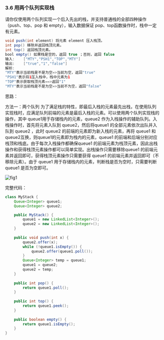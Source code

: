 ### 3.6 用两个队列实现栈

请你仅使用两个队列实现一个后入先出的栈，并支持普通栈的全部四种操作（push、top、pop 和 empty），输入数据保证 pop、top函数操作时，栈中一定有元素。 

```java
void push(int element) 将元素 element 压入栈顶。 
int pop() 移除并返回栈顶元素。 
int top() 返回栈顶元素。 
bool empty() 如果栈是空的，返回 true ；否则，返回 false 
输入:    ["MTY","PSH1","TOP","MTY"]
输出:    ["true","1","false"]
解析:
"MTY"表示当前栈是不是为空=>当前为空，返回"true"
"PSH1"表示将1压入栈中，栈中元素为1
"TOP"表示获取栈顶元素==>返回"1"
"MTY"表示当前栈是不是为空=>当前不为空，返回"false"
```

思路：

方法一：两个队列
为了满足栈的特性，即最后入栈的元素最先出栈，在使用队列实现栈时，应满足队列前端的元素是最后入栈的元素。可以使用两个队列实现栈的操作，其中 queue1用于存储栈内的元素，queue2 作为入栈操作的辅助队列。入栈操作时，首先将元素入队到 queue2，然后将queue1 的全部元素依次出队并入队到 queue2 ，此时 queue2 的前端的元素即为新入栈的元素，再将 queue1 和 queue2互换，则queue1的元素即为栈内的元素，queue1 的前端和后端分别对应栈顶和栈底。由于每次入栈操作都确保queue1  的前端元素为栈顶元素，因此出栈操作和获得栈顶元素操作都可以简单实现。出栈操作只需要移除queue1 的前端元素并返回即可，获得栈顶元素操作只需要获得 queue1 的前端元素并返回即可（不移除元素）。由于 queue1 用于存储栈内的元素，判断栈是否为空时，只需要判断 queue1  是否为空即可。

![fig1](Datastructureandalgorithm.assets/225_fig1-165478397283815.gif)

完整代码：

```java
class MyStack {
    Queue<Integer> queue1;
    Queue<Integer> queue2;

    public MyStack() {
        queue1 = new LinkedList<Integer>();
        queue2 = new LinkedList<Integer>();
    }
    
    public void push(int x) {
        queue2.offer(x);
        while (!queue1.isEmpty()) {
            queue2.offer(queue1.poll());
        }
        Queue<Integer> temp = queue1;
        queue1 = queue2;
        queue2 = temp;
    }
    
    public int pop() {
        return queue1.poll();
    }
    
    public int top() {
        return queue1.peek();
    }
    
    public boolean empty() {
        return queue1.isEmpty();
    }
}
```

